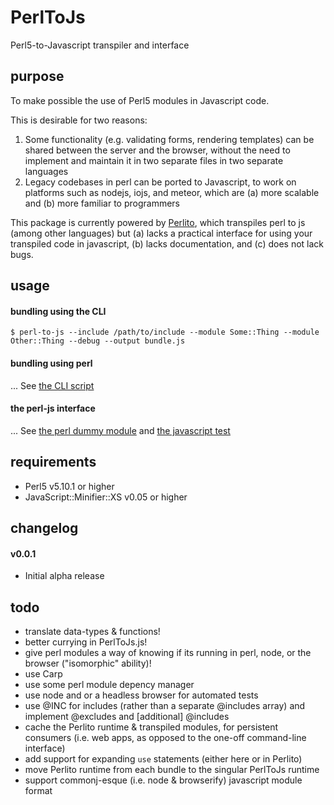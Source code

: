# PerlToJs
Perl5-to-Javascript transpiler and interface

## purpose

To make possible the use of Perl5 modules in Javascript code.

This is desirable for two reasons:

1. Some functionality (e.g. validating forms, rendering templates) can be shared between the server and the browser, without the need to implement and maintain it in two separate files in two separate languages
2. Legacy codebases in perl can be ported to Javascript, to work on platforms such as nodejs, iojs, and meteor, which are (a) more scalable and (b) more familiar to programmers

This package is currently powered by [Perlito](https://github.com/fglock/Perlito), which transpiles perl to js (among other languages) but (a) lacks a practical interface for using your transpiled code in javascript, (b) lacks documentation, and (c) does not lack bugs.

## usage

#### bundling using the CLI

`$ perl-to-js --include /path/to/include --module Some::Thing --module Other::Thing --debug --output bundle.js`

#### bundling using perl

... See [the CLI script](https://github.com/zenflow/PerlToJs/bin/perl-to-js.pl)

#### the perl-js interface

... See [the perl dummy module](https://github.com/zenflow/PerlToJs/test/lib/Dummy/Simple.pm) and [the javascript test](https://github.com/zenflow/PerlToJs/test/assets/index.js)


## requirements

* Perl5 v5.10.1 or higher
* JavaScript::Minifier::XS v0.05 or higher

## changelog

#### v0.0.1

- Initial alpha release

## todo

- translate data-types & functions!
- better currying in PerlToJs.js!
- give perl modules a way of knowing if its running in perl, node, or the browser ("isomorphic" ability)! 
- use Carp
- use some perl module depency manager
- use node and or a headless browser for automated tests
- use @INC for includes (rather than a separate @includes array) and implement @excludes and [additional] @includes
- cache the Perlito runtime & transpiled modules, for persistent consumers (i.e. web apps, as opposed to the one-off command-line interface)
- add support for expanding `use` statements (either here or in Perlito)
- move Perlito runtime from each bundle to the singular PerlToJs runtime
- support commonj-esque (i.e. node & browserify) javascript module format

